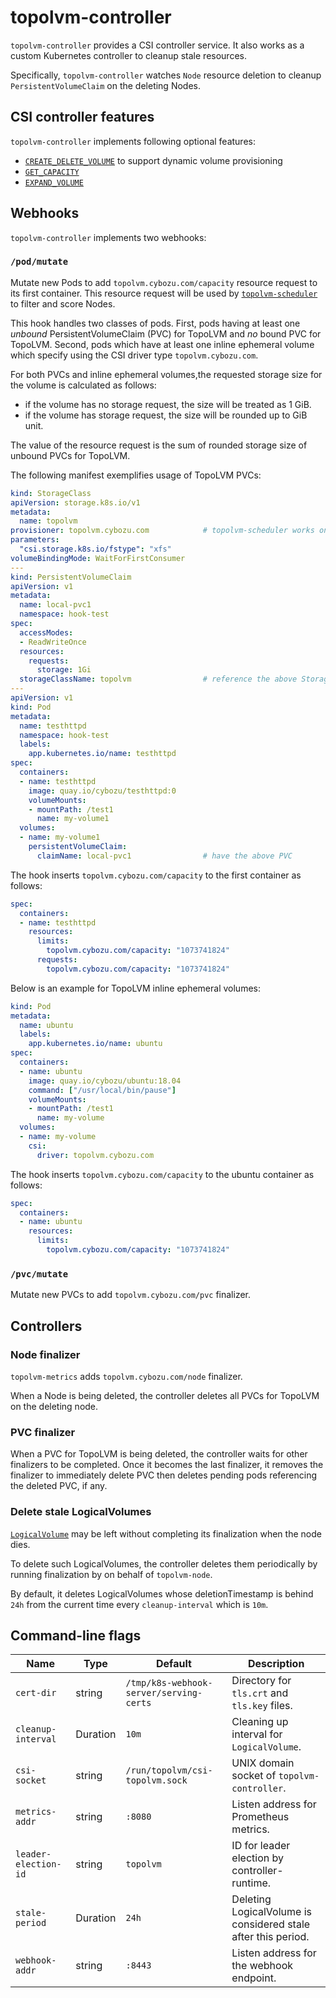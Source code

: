 topolvm-controller
==================

`topolvm-controller` provides a CSI controller service.  It also works as
a custom Kubernetes controller to cleanup stale resources.

Specifically, `topolvm-controller` watches `Node` resource deletion to
cleanup `PersistentVolumeClaim` on the deleting Nodes.

CSI controller features
-----------------------

`topolvm-controller` implements following optional features:

- [`CREATE_DELETE_VOLUME`](https://github.com/container-storage-interface/spec/blob/v1.1.0/spec.md#createvolume) to support dynamic volume provisioning
- [`GET_CAPACITY`](https://github.com/container-storage-interface/spec/blob/v1.1.0/spec.md#getcapacity)
- [`EXPAND_VOLUME`](https://github.com/container-storage-interface/spec/blob/v1.1.0/spec.md#controllerexpandvolume)

Webhooks
--------

`topolvm-controller` implements two webhooks:

### `/pod/mutate`

Mutate new Pods to add `topolvm.cybozu.com/capacity` resource request to
its first container.  This resource request will be used by
[`topolvm-scheduler`](./topolvm-scheduler.md) to filter and score Nodes.

This hook handles two classes of pods. First, pods having at least one _unbound_
PersistentVolumeClaim (PVC) for TopoLVM and _no_ bound PVC for TopoLVM. Second,
pods which have at least one inline ephemeral volume which specify using the CSI driver
type `topolvm.cybozu.com`.

For both PVCs and inline ephemeral volumes,the requested storage size for the
volume is calculated as follows:
- if the volume has no storage request, the size will be treated as 1 GiB.
- if the volume has storage request, the size will be rounded up to GiB unit.

The value of the resource request is the sum of rounded storage size
of unbound PVCs for TopoLVM.

The following manifest exemplifies usage of TopoLVM PVCs:

```yaml
kind: StorageClass
apiVersion: storage.k8s.io/v1
metadata:
  name: topolvm
provisioner: topolvm.cybozu.com            # topolvm-scheduler works only for StorageClass with this provisioner.
parameters:
  "csi.storage.k8s.io/fstype": "xfs"
volumeBindingMode: WaitForFirstConsumer
---
kind: PersistentVolumeClaim
apiVersion: v1
metadata:
  name: local-pvc1
  namespace: hook-test
spec:
  accessModes:
  - ReadWriteOnce
  resources:
    requests:
      storage: 1Gi
  storageClassName: topolvm                # reference the above StorageClass
---
apiVersion: v1
kind: Pod
metadata:
  name: testhttpd
  namespace: hook-test
  labels:
    app.kubernetes.io/name: testhttpd
spec:
  containers:
  - name: testhttpd
    image: quay.io/cybozu/testhttpd:0
    volumeMounts:
    - mountPath: /test1
      name: my-volume1
  volumes:
  - name: my-volume1
    persistentVolumeClaim:
      claimName: local-pvc1                # have the above PVC
```

The hook inserts `topolvm.cybozu.com/capacity` to the first container as follows:

```yaml
spec:
  containers:
  - name: testhttpd
    resources:
      limits:
        topolvm.cybozu.com/capacity: "1073741824"
      requests:
        topolvm.cybozu.com/capacity: "1073741824"
```

Below is an example for TopoLVM inline ephemeral volumes:
```yaml
kind: Pod
metadata:
  name: ubuntu
  labels:
    app.kubernetes.io/name: ubuntu
spec:
  containers:
  - name: ubuntu
    image: quay.io/cybozu/ubuntu:18.04
    command: ["/usr/local/bin/pause"]
    volumeMounts:
    - mountPath: /test1
      name: my-volume
  volumes:
  - name: my-volume
    csi:
      driver: topolvm.cybozu.com
```

The hook inserts `topolvm.cybozu.com/capacity` to the ubuntu container as follows:

```yaml
spec:
  containers:
  - name: ubuntu
    resources:
      limits:
        topolvm.cybozu.com/capacity: "1073741824"
```

### `/pvc/mutate`

Mutate new PVCs to add `topolvm.cybozu.com/pvc` finalizer.

Controllers
-----------

### Node finalizer

`topolvm-metrics` adds `topolvm.cybozu.com/node` finalizer.

When a Node is being deleted, the controller deletes all PVCs for TopoLVM
on the deleting node.

### PVC finalizer

When a PVC for TopoLVM is being deleted, the controller waits for other
finalizers to be completed.  Once it becomes the last finalizer, it removes
the finalizer to immediately delete PVC then deletes pending pods referencing
the deleted PVC, if any.

### Delete stale LogicalVolumes

[`LogicalVolume`](./crd-logical-volume.md) may be left without completing
its finalization when the node dies.

To delete such LogicalVolumes, the controller deletes them periodically by
running finalization by on behalf of `topolvm-node`.

By default, it deletes LogicalVolumes whose deletionTimestamp is behind `24h`
from the current time every `cleanup-interval` which is `10m`.

Command-line flags
------------------

| Name                 | Type     | Default                                 | Description                                                   |
| -------------------- | -------- | --------------------------------------- | ------------------------------------------------------------- |
| `cert-dir`           | string   | `/tmp/k8s-webhook-server/serving-certs` | Directory for `tls.crt` and `tls.key` files.                  |
| `cleanup-interval`   | Duration | `10m`                                   | Cleaning up interval for `LogicalVolume`.                     |
| `csi-socket`         | string   | `/run/topolvm/csi-topolvm.sock`         | UNIX domain socket of `topolvm-controller`.                   |
| `metrics-addr`       | string   | `:8080`                                 | Listen address for Prometheus metrics.                        |
| `leader-election-id` | string   | `topolvm`                               | ID for leader election by controller-runtime.                 |
| `stale-period`       | Duration | `24h`                                   | Deleting LogicalVolume is considered stale after this period. |
| `webhook-addr`       | string   | `:8443`                                 | Listen address for the webhook endpoint.                      |
